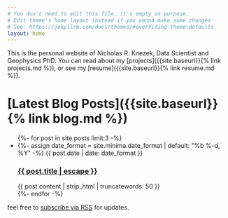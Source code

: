 ```yaml
---
# You don't need to edit this file, it's empty on purpose.
# Edit theme's home layout instead if you wanna make some changes
# See: https://jekyllrb.com/docs/themes/#overriding-theme-defaults
layout: home
---
```


This is the personal website of Nicholas R. Knezek, Data Scientist and Geophysics PhD. You can read about my [projects]({{site.baseurl}}{% link projects.md %}), or see my [resume]({{site.baseurl}}{% link resume.md %}).

# [Latest Blog Posts]({{site.baseurl}}{% link blog.md %})
<div class="home">
    <ul class="post-list">
      {%- for post in site.posts limit:3 -%}
      <li>
        {%- assign date_format = site.minima.date_format | default: "%b %-d, %Y" -%}
        <span class="post-meta">{{ post.date | date: date_format }}</span>
        <h3>
          <a class="post-link" href="{{ post.url | relative_url }}">
            {{ post.title | escape }}
          </a>
        </h3>
        {{ post.content | strip_html | truncatewords: 50 }}
      </li>
      {%- endfor -%}
    </ul>
</div>
feel free to <a href="{{ "/feed.xml" | relative_url }}">subscribe via RSS</a> for updates.
